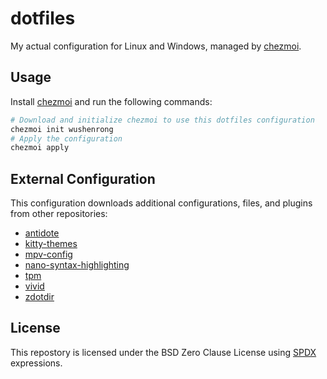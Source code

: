 # dotfiles

My actual configuration for Linux and Windows, managed by
[chezmoi](https://chezmoi.io).

## Usage

Install [chezmoi](https://chezmoi.io/install) and run the following commands:

```bash
# Download and initialize chezmoi to use this dotfiles configuration
chezmoi init wushenrong
# Apply the configuration
chezmoi apply
```

## External Configuration

This configuration downloads additional configurations, files, and plugins from
other repositories:

- [antidote](https://github.com/mattmc3/antidote)
- [kitty-themes](https://github.com/kovidgoyal/kitty-themes)
- [mpv-config](https://github.com/wushenrong/mpv-config)
- [nano-syntax-highlighting](https://github.com/galenguyer/nano-syntax-highlighting)
- [tpm](https://github.com/tmux-plugins/tpm)
- [vivid](https://github.com/sharkdp/vivid)
- [zdotdir](https://github.com/wushenrong/zdotdir)

## License

This repostory is licensed under the BSD Zero Clause License using
[SPDX](https://spdx.dev) expressions.
